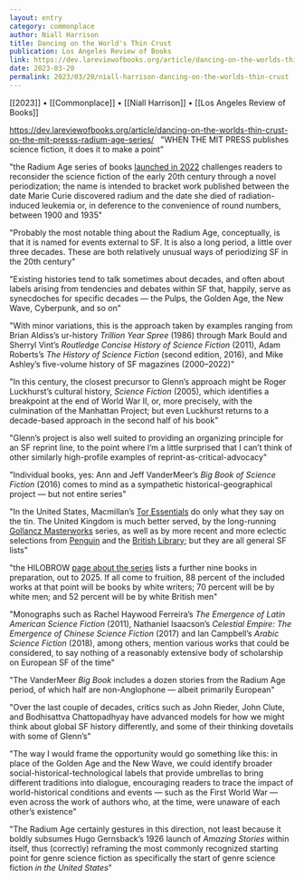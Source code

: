 ```yaml
---
layout: entry
category: commonplace
author: Niall Harrison
title: Dancing on the World's Thin Crust
publication: Los Angeles Review of Books
link: https://dev.lareviewofbooks.org/article/dancing-on-the-worlds-thin-crust-on-the-mit-presss-radium-age-series/
date: 2023-03-20
permalink: 2023/03/20/niall-harrison-dancing-on-the-worlds-thin-crust
---
```


[[2023]] • [[Commonplace]] • [[Niall Harrison]] • [[Los Angeles Review of Books]]

https://dev.lareviewofbooks.org/article/dancing-on-the-worlds-thin-crust-on-the-mit-presss-radium-age-series/
 
"WHEN THE MIT PRESS publishes science fiction, it does it to make a point"

"the Radium Age series of books [launched in 2022](https://mitpress.mit.edu/blog/introducing-radium-age/) challenges readers to reconsider the science fiction of the early 20th century through a novel periodization; the name is intended to bracket work published between the date Marie Curie discovered radium and the date she died of radiation-induced leukemia or, in deference to the convenience of round numbers, between 1900 and 1935"

"Probably the most notable thing about the Radium Age, conceptually, is that it is named for events external to SF. It is also a long period, a little over three decades. These are both relatively unusual ways of periodizing SF in the 20th century"

"Existing histories tend to talk sometimes about decades, and often about labels arising from tendencies and debates within SF that, happily, serve as synecdoches for specific decades — the Pulps, the Golden Age, the New Wave, Cyberpunk, and so on"

"With minor variations, this is the approach taken by examples ranging from Brian Aldiss’s ur-history *Trillion Year Spree* (1986) through Mark Bould and Sherryl Vint’s *Routledge Concise History of Science Fiction* (2011), Adam Roberts’s *The History of Science Fiction* (second edition, 2016), and Mike Ashley’s five-volume history of SF magazines (2000–2022)"

"In this century, the closest precursor to Glenn’s approach might be Roger Luckhurst’s cultural history, *Science Fiction* (2005), which identifies a breakpoint at the end of World War II, or, more precisely, with the culmination of the Manhattan Project; but even Luckhurst returns to a decade-based approach in the second half of his book"

"Glenn’s project is also well suited to providing an organizing principle for an SF reprint line, to the point where I’m a little surprised that I can’t think of other similarly high-profile examples of reprint-as-critical-advocacy"

"Individual books, yes: Ann and Jeff VanderMeer’s *Big Book of Science Fiction* (2016) comes to mind as a sympathetic historical-geographical project — but not entire series"

"In the United States, Macmillan’s [Tor Essentials](https://read.macmillan.com/torforge/tor-essentials/) do only what they say on the tin. The United Kingdom is much better served, by the long-running [Gollancz Masterworks](https://www.sfgateway.com/imprint/gateway/page/series/) series, as well as by more recent and more eclectic selections from [Penguin](https://www.penguin.co.uk/series/PENGSCIFI/penguin-science-fiction) and the [British Library](https://shop.bl.uk/collections/science-fiction?gclid=Cj0KCQiAyMKbBhD1ARIsANs7rEHS6IgF8k42Av8N_-KCjcBof3orS2WZEZtCiK0XnQUtwf6GiJOqD6UaAuxzEALw_wcB); but they are all general SF lists"

"the HILOBROW [page about the series](https://www.hilobrow.com/radium-age/) lists a further nine books in preparation, out to 2025. If all come to fruition, 88 percent of the included works at that point will be books by white writers; 70 percent will be by white men; and 52 percent will be by white British men"

"Monographs such as Rachel Haywood Ferreira’s *The Emergence of Latin American Science Fiction* (2011), Nathaniel Isaacson’s *Celestial Empire: The Emergence of Chinese Science Fiction* (2017) and Ian Campbell’s *Arabic Science Fiction* (2018), among others, mention various works that could be considered, to say nothing of a reasonably extensive body of scholarship on European SF of the time"

"The VanderMeer *Big Book* includes a dozen stories from the Radium Age period, of which half are non-Anglophone — albeit primarily European"

"Over the last couple of decades, critics such as John Rieder, John Clute, and Bodhisattva Chattopadhyay have advanced models for how we might think about global SF history differently, and some of their thinking dovetails with some of Glenn’s"

"The way I would frame the opportunity would go something like this: in place of the Golden Age and the New Wave, we could identify broader social-historical-technological labels that provide umbrellas to bring different traditions into dialogue, encouraging readers to trace the impact of world-historical conditions and events — such as the First World War — even across the work of authors who, at the time, were unaware of each other’s existence"

"The Radium Age certainly gestures in this direction, not least because it boldly subsumes Hugo Gernsback’s 1926 launch of *Amazing Stories* within itself, thus (correctly) reframing the most commonly recognized starting point for genre science fiction as specifically the start of genre science fiction *in the United States*"
